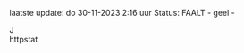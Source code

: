 laatste update: 
do 30-11-2023  2:16   uur 
Status: FAALT - geel - 
<div class="service R">J</div><div class="service Y">httpstat</div>